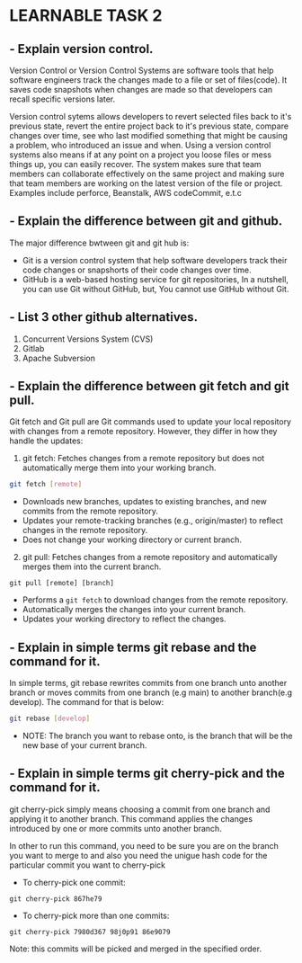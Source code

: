 # LEARNABLE TASK 2
## - Explain version control.
Version Control or Version Control Systems are software tools that help software engineers track the changes made to a file or set of files(code). It saves code snapshots when changes are made so that developers can recall specific versions later.

Version control sytems allows developers to revert selected files back to it's previous state, revert the entire project back to it's previous state, compare changes over time, see who last modified something that might be causing a problem, who introduced an issue and when. Using a version control systems also means if at any point on a project you loose files or mess things up, you can easily recover. The system makes sure that team members can collaborate effectively on the same project and making sure that team members are working on the latest version of the file or project. Examples include perforce, Beanstalk, AWS codeCommit, e.t.c
## - Explain the  difference between git and github.
The major difference bwtween git and git hub is:
* Git is a version control system that help software developers track their code changes or snapshorts of their code changes over time.
* GitHub is a web-based hosting service for git repositories, In a nutshell, you can use Git without GitHub, but, You cannot use GitHub without Git.
## - List 3 other github alternatives.
1. Concurrent Versions System (CVS)
1. Gitlab
1. Apache Subversion
## - Explain the difference between git fetch and git pull.

Git fetch and Git pull are Git commands used to update your local repository with changes from a remote repository. However, they differ in how they handle the updates:

1. git fetch: Fetches changes from a remote repository but does not automatically merge them into your working branch.

```bash
git fetch [remote]
```
* Downloads new branches, updates to existing branches, and new commits from the remote repository.
* Updates your remote-tracking branches (e.g., origin/master) to reflect changes in the remote repository.
* Does not change your working directory or current branch.


2. git pull: Fetches changes from a remote repository and automatically merges them into the current branch. 
```
git pull [remote] [branch]
```
* Performs a ``git fetch`` to download changes from the remote repository.
* Automatically merges the changes into your current branch.
* Updates your working directory to reflect the changes.

## - Explain in simple terms git rebase and the command for it.
In simple terms, git rebase rewrites commits from one branch unto another branch or moves commits from one branch (e.g main) to another branch(e.g develop). The command for that is below: 
```bash
git rebase [develop]
```
* NOTE: The branch you want to rebase onto, is the branch that will be the new base of your current branch.

## - Explain in simple terms git cherry-pick and the command for it.
 git cherry-pick simply means choosing a commit from one branch and applying it to another branch. This command applies the changes introduced by one or more commits unto another branch.
 
 In other to run this command, you need to be sure you are on the branch you want to merge to and also you need the unigue hash code for the particular commit you want to cherry-pick
 * To cherry-pick one commit:
 ```
 git cherry-pick 867he79
 ```
 * To cherry-pick more than one commits:
 ```
 git cherry-pick 7980d367 98j0p91 86e9079
 ```
 Note: this commits will be picked and merged in the specified order.
